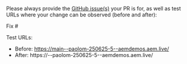 Please always provide the [GitHub issue(s)](../issues) your PR is for, as well as test URLs where your change can be observed (before and after):

Fix #<gh-issue-id>

Test URLs:
- Before: https://main--paolom-250625-5--aemdemos.aem.live/
- After: https://<branch>--paolom-250625-5--aemdemos.aem.live/
